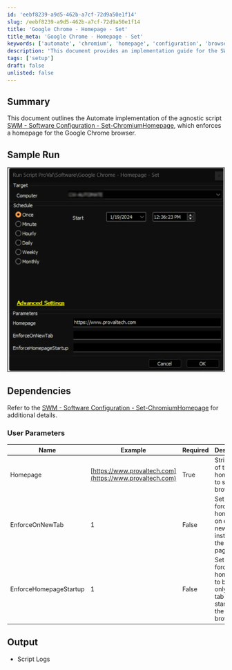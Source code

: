 ```yaml
---
id: 'eebf8239-a9d5-462b-a7cf-72d9a50e1f14'
slug: /eebf8239-a9d5-462b-a7cf-72d9a50e1f14
title: 'Google Chrome - Homepage - Set'
title_meta: 'Google Chrome - Homepage - Set'
keywords: ['automate', 'chromium', 'homepage', 'configuration', 'browser']
description: 'This document provides an implementation guide for the SWM - Software Configuration - Set-ChromiumHomepage script, designed to enforce a specific homepage for the Google Chrome browser in a ConnectWise Automate environment. It includes user parameters, dependencies, and sample output to assist in effective deployment.'
tags: ['setup']
draft: false
unlisted: false
---
```


## Summary

This document outlines the Automate implementation of the agnostic script [SWM - Software Configuration - Set-ChromiumHomepage](/docs/f07dd124-b64e-4906-8f33-5a2109ac73ab), which enforces a homepage for the Google Chrome browser.

## Sample Run

![Sample Run](../../../static/img/docs/eebf8239-a9d5-462b-a7cf-72d9a50e1f14/image_1.webp)

## Dependencies

Refer to the [SWM - Software Configuration - Set-ChromiumHomepage](/docs/f07dd124-b64e-4906-8f33-5a2109ac73ab) for additional details.

### User Parameters

| Name                     | Example                              | Required | Description                                                          |
|--------------------------|--------------------------------------|----------|----------------------------------------------------------------------|
| Homepage                 | [https://www.provaltech.com](https://www.provaltech.com) | True     | String value of the homepage to set in the browser.                 |
| EnforceOnNewTab         | 1                                    | False    | Set to 1 to force the homepage on each new tab instead of the new tab page. |
| EnforceHomepageStartup   | 1                                    | False    | Set to 1 to force the homepage to be the only open tab at startup of the browser. |

## Output

- Script Logs
